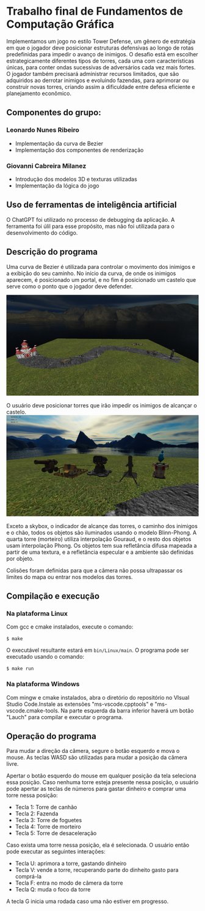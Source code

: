 # Trabalho final de Fundamentos de Computação Gráfica
Implementamos um jogo no estilo Tower Defense, um gênero de estratégia em que o jogador deve posicionar estruturas defensivas ao longo de rotas predefinidas para impedir o avanço de inimigos. O desafio está em escolher estrategicamente diferentes tipos de torres, cada uma com características únicas, para conter ondas sucessivas de adversários cada vez mais fortes. O jogador também precisará administrar recursos limitados, que são adquiridos ao derrotar inimigos e evoluindo fazendas, para aprimorar ou construir novas torres, criando assim a dificuldade entre defesa eficiente e planejamento econômico.

## Componentes do grupo:
### Leonardo Nunes Ribeiro
- Implementação da curva de Bezier
- Implementação dos componentes de renderização

### Giovanni Cabreira Milanez
- Introdução dos modelos 3D e texturas utilizadas
- Implementação da lógica do jogo

## Uso de ferramentas de inteligência artificial
O ChatGPT foi utilizado no processo de debugging da aplicação. A ferramenta foi úlil para esse propósito, mas não foi utilizada para o desenvolvimento do código.

## Descrição do programa
Uma curva de Bezier é utilizada para controlar o movimento dos inimigos e a exibição do seu caminho. No início da curva, de onde os inimigos aparecem, é posicionado um portal, e no fim é posicionado um castelo que serve como o ponto que o jogador deve defender.

![](imagens/1.png)

O usuário deve posicionar torres que irão impedir os inimigos de alcançar o castelo.
![](imagens/2.png)

Exceto a skybox, o indicador de alcançe das torres, o caminho dos inimigos e o chão, todos os objetos são iluminados usando o modelo Blinn-Phong. A quarta torre (morteiro) utiliza interpolação Gouraud, e o resto dos objetos usam interpolação Phong. Os objetos tem sua refletância difusa mapeada a partir de uma textura, e a refletância especular e a ambiente são definidas por objeto.

Colisões foram definidas para que a câmera não possa ultrapassar os limites do mapa ou entrar nos modelos das torres.

## Compilação e execução
### Na plataforma Linux
Com gcc e cmake instalados, execute o comando:
```
$ make
```
O executável resultante estará em `bin/Linux/main`. O programa pode ser executado usando o comando:
```
$ make run
```
### Na plataforma Windows
Com mingw e cmake instalados, abra o diretório do repositório no VIsual Studio Code.Instale as extensões "ms-vscode.cpptools" e "ms-vscode.cmake-tools. Na parte esquerda da barra inferior haverá um botão "Lauch" para compilar e executar o programa.

## Operação do programa
Para mudar a direção da câmera, segure o botão esquerdo e mova o mouse. As teclas WASD são utilizadas para mudar a posição da câmera livre.

Apertar o botão esquerdo do mouse em qualquer posição da tela seleciona essa posição. Caso nenhuma torre esteja presente nessa posição, o usuário pode apertar as teclas de números para gastar dinheiro e comprar uma torre nessa posição:
- Tecla 1: Torre de canhão
- Tecla 2: Fazenda
- Tecla 3: Torre de foguetes
- Tecla 4: Torre de morteiro
- Tecla 5: Torre de desaceleração

Caso exista uma torre nessa posição, ela é selecionada. O usuário então pode executar as seguintes interações:
- Tecla U: aprimora a torre, gastando dinheiro
- Tecla V: vende a torre, recuperando parte do dinheito gasto para comprá-la
- Tecla F: entra no modo de câmera da torre
- Tecla Q: muda o foco da torre

A tecla G inicia uma rodada caso uma não estiver em progresso.
